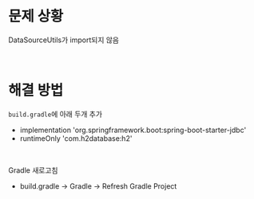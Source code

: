 # 문제 상황

DataSourceUtils가 import되지 않음

<br>

# 해결 방법

`build.gradle`에 아래 두개 추가

- implementation 'org.springframework.boot:spring-boot-starter-jdbc'
- runtimeOnly 'com.h2database:h2'

<br>

Gradle 새로고침

- build.gradle -> Gradle -> Refresh Gradle Project
